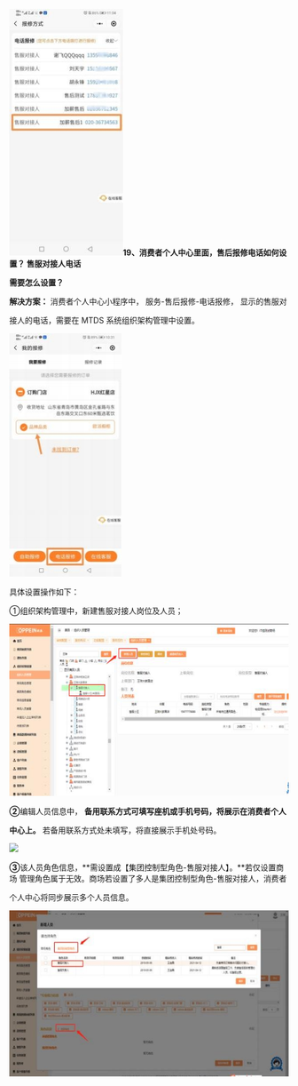 ![](Aspose.Words.d13afc66-bf8f-4579-9e50-c7bf849a86c5.020.jpeg)**19、消费者个人中心里面，售后报修电话如何设置？ 售服对接人电话**

**需要怎么设置？**

**解决方案：**  消费者个人中心小程序中，  服务-售后报修-电话报修，  显示的售服对

接人的电话，需要在 MTDS 系统组织架构管理中设置。

![](Aspose.Words.d13afc66-bf8f-4579-9e50-c7bf849a86c5.021.jpeg)

具体设置操作如下：

①组织架构管理中，新建售服对接人岗位及人员；


![](Aspose.Words.d13afc66-bf8f-4579-9e50-c7bf849a86c5.022.jpeg)

**②**编辑人员信息中， **备用联系方式可填写座机或手机号码，将展示在消费者个人**

**中心上。** 若备用联系方式处未填写，将直接展示手机处号码。

![](Aspose.Words.d13afc66-bf8f-4579-9e50-c7bf849a86c5.023.png)

**③**该人员角色信息，**需设置成【集团控制型角色-售服对接人】。**若仅设置商场 管理角色属于无效。商场若设置了多人是集团控制型角色-售服对接人，消费者

个人中心将同步展示多个人员信息。




![](Aspose.Words.d13afc66-bf8f-4579-9e50-c7bf849a86c5.024.jpeg)




